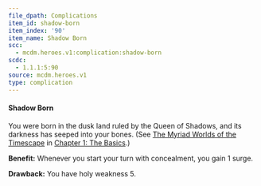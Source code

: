 ```yaml
---
file_dpath: Complications
item_id: shadow-born
item_index: '90'
item_name: Shadow Born
scc:
  - mcdm.heroes.v1:complication:shadow-born
scdc:
  - 1.1.1:5:90
source: mcdm.heroes.v1
type: complication
---
```


#### Shadow Born

You were born in the dusk land ruled by the Queen of Shadows, and its darkness has seeped into your bones. (See [The Myriad Worlds of the Timescape](#page-26-0) in [Chapter 1: The Basics](#page-17-3).)

**Benefit:** Whenever you start your turn with concealment, you gain 1 surge.

**Drawback:** You have holy weakness 5.
